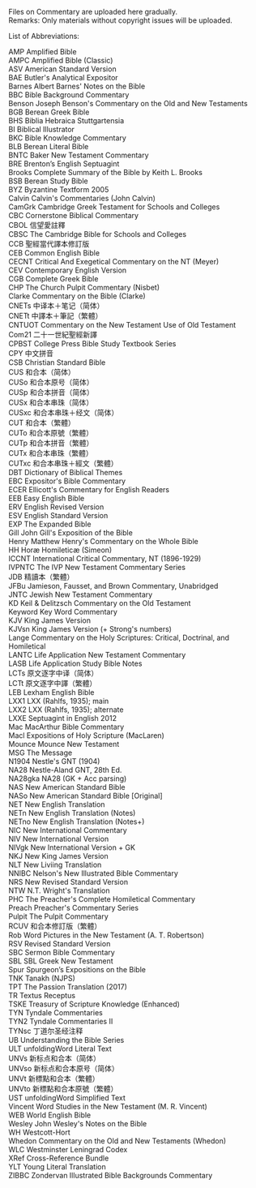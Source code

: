Files on Commentary are uploaded here gradually.<br>
Remarks: Only materials without copyright issues will be uploaded.

List of Abbreviations:

AMP	Amplified Bible<br>
AMPC	Amplified Bible (Classic)<br>
ASV	American Standard Version<br>
BAE	Butler's Analytical Expositor<br>
Barnes	Albert Barnes' Notes on the Bible<br>
BBC	Bible Background Commentary<br>
Benson	Joseph Benson's Commentary on the Old and New Testaments<br>
BGB	Berean Greek Bible<br>
BHS	Biblia Hebraica Stuttgartensia<br>
BI	Biblical Illustrator<br>
BKC	Bible Knowledge Commentary<br>
BLB	Berean Literal Bible<br>
BNTC	Baker New Testament Commentary<br>
BRE	Brenton’s English Septuagint<br>
Brooks	Complete Summary of the Bible by Keith L. Brooks<br>
BSB	Berean Study Bible<br>
BYZ	Byzantine Textform 2005<br>
Calvin	Calvin's Commentaries (John Calvin)<br>
CamGrk	Cambridge Greek Testament for Schools and Colleges<br>
CBC	Cornerstone Biblical Commentary<br>
CBOL	信望愛註釋<br>
CBSC	The Cambridge Bible for Schools and Colleges<br>
CCB	聖經當代譯本修訂版<br>
CEB	Common English Bible<br>
CECNT	Critical And Exegetical Commentary on the NT (Meyer)<br>
CEV	Contemporary English Version<br>
CGB	Complete Greek Bible<br>
CHP	The Church Pulpit Commentary (Nisbet)<br>
Clarke	Commentary on the Bible (Clarke)<br>
CNETs	中译本＋笔记（简体）<br>
CNETt	中譯本＋筆記（繁體）<br>
CNTUOT	Commentary on the New Testament Use of Old Testament<br>
Com21	二十一世紀聖經新譯<br>
CPBST	College Press Bible Study Textbook Series<br>
CPY	中文拼音<br>
CSB	Christian Standard Bible<br>
CUS	和合本（简体）<br>
CUSo	和合本原号（简体）<br>
CUSp	和合本拼音（简体）<br>
CUSx	和合本串珠（简体）<br>
CUSxc	和合本串珠＋经文（简体）<br>
CUT	和合本（繁體）<br>
CUTo	和合本原號（繁體）<br>
CUTp	和合本拼音（繁體）<br>
CUTx	和合本串珠（繁體）<br>
CUTxc	和合本串珠＋經文（繁體）<br>
DBT	Dictionary of Biblical Themes<br>
EBC	Expositor's Bible Commentary<br>
ECER	Ellicott's Commentary for English Readers<br>
EEB	Easy English Bible<br>
ERV	English Revised Version<br>
ESV	English Standard Version<br>
EXP	The Expanded Bible<br>
Gill	John Gill's Exposition of the Bible<br>
Henry	Matthew Henry's Commentary on the Whole Bible<br>
HH	Horæ Homileticæ (Simeon)<br>
ICCNT	International Critical Commentary, NT (1896-1929)<br>
IVPNTC	The IVP New Testament Commentary Series<br>
JDB	精讀本（繁體）<br>
JFBu	Jamieson, Fausset, and Brown Commentary, Unabridged<br>
JNTC	Jewish New Testament Commentary<br>
KD	Keil & Delitzsch Commentary on the Old Testament<br>
Keyword	Key Word Commentary<br>
KJV	King James Version<br>
KJVsn	King James Version (+ Strong's numbers)<br>
Lange	Commentary on the Holy Scriptures: Critical, Doctrinal, and Homiletical<br>
LANTC	Life Application New Testament Commentary<br>
LASB	Life Application Study Bible Notes<br>
LCTs	原文逐字中译（简体）<br>
LCTt	原文逐字中譯（繁體）<br>
LEB	Lexham English Bible<br>
LXX1	LXX (Rahlfs, 1935); main<br>
LXX2	LXX (Rahlfs, 1935); alternate<br>
LXXE	Septuagint in English 2012<br>
Mac	MacArthur Bible Commentary<br>
Macl	Expositions of Holy Scripture (MacLaren)<br>
Mounce	Mounce New Testament<br>
MSG	The Message<br>
N1904	Nestle's GNT (1904)<br>
NA28	Nestle-Aland GNT, 28th Ed.<br>
NA28gka	NA28 (GK + Acc parsing)<br>
NAS	New American Standard Bible<br>
NASo	New American Standard Bible [Original]<br>
NET	New English Translation<br>
NETn	New English Translation (Notes)<br>
NETno	New English Translation (Notes+)<br>
NIC	New International Commentary<br>
NIV	New International Version<br>
NIVgk	New International Version + GK<br>
NKJ	New King James Version<br>
NLT	New Liviing Translation<br>
NNIBC	Nelson's New Illustrated Bible Commentary<br>
NRS	New Revised Standard Version<br>
NTW	N.T. Wright's Translation<br>
PHC	The Preacher's Complete Homiletical Commentary<br>
Preach	Preacher's Commentary Series<br>
Pulpit	The Pulpit Commentary<br>
RCUV	和合本修訂版（繁體）<br>
Rob	Word Pictures in the New Testament (A. T. Robertson)<br>
RSV	Revised Standard Version<br>
SBC	Sermon Bible Commentary<br>
SBL	SBL Greek New Testament<br>
Spur	Spurgeon’s Expositions on the Bible<br>
TNK	Tanakh (NJPS)<br>
TPT	The Passion Translation (2017)<br>
TR	Textus Receptus<br>
TSKE	Treasury of Scripture Knowledge (Enhanced)<br>
TYN	Tyndale Commentaries<br>
TYN2	Tyndale Commentaries II<br>
TYNsc	丁道尔圣经注释<br>
UB	Understanding the Bible Series<br>
ULT	unfoldingWord Literal Text<br>
UNVs	新标点和合本（简体）<br>
UNVso	新标点和合本原号（简体）<br>
UNVt	新標點和合本（繁體）<br>
UNVto	新標點和合本原號（繁體）<br>
UST	unfoldingWord Simplified Text<br>
Vincent	Word Studies in the New Testament (M. R. Vincent)<br>
WEB	World English Bible<br>
Wesley	John Wesley's Notes on the Bible<br>
WH	Westcott-Hort<br>
Whedon	Commentary on the Old and New Testaments (Whedon)<br>
WLC	Westminster Leningrad Codex<br>
XRef	Cross-Reference Bundle<br>
YLT	Young Literal Translation<br>
ZIBBC	Zondervan Illustrated Bible Backgrounds Commentary<br>

